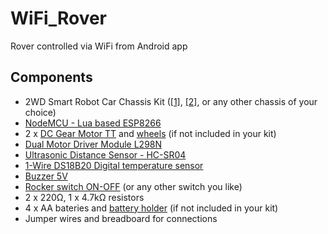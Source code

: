 # WiFi_Rover
Rover controlled via WiFi from Android app


## Components
- 2WD Smart Robot Car Chassis Kit ([[1]](https://modchip.gr/product/2wd-smart-robot-car-chassis-kit-for-arduino/), [[2]](https://grobotronics.com/robot-smart-car-2wd.html), or any other chassis of your choice)
- [NodeMCU - Lua based ESP8266](https://grobotronics.com/nodemcu-lua-based-esp8266.html?sl=en)
- 2 x [DC Gear Motor TT](https://grobotronics.com/dc-gear-motor.html) and [wheels](https://grobotronics.com/rubber-wheel-66x26mm-yellow.html) (if not included in your kit)
- [Dual Motor Driver Module L298N](https://grobotronics.com/dual-motor-driver-module-l298n.html)
- [Ultrasonic Distance Sensor - HC-SR04](https://grobotronics.com/ultrasonic-sensor-sr04.html)
- [1-Wire DS18B20 Digital temperature sensor](https://grobotronics.com/ds18b20.html)
- [Buzzer 5V](https://grobotronics.com/buzzer-5v.html)
- [Rocker switch ON-OFF](https://grobotronics.com/rocker-switch-on-off.html) (or any other switch you like)
- 2 x 220Ω, 1 x 4.7kΩ resistors
- 4 x AA bateries and [battery holder](https://grobotronics.com/4x-with-wires.html) (if not included in your kit)
- Jumper wires and breadboard for connections
